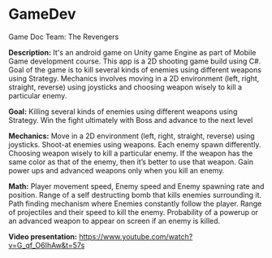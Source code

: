 # GameDev

Game Doc
Team: The Revengers

**Description:**
It's an android game on Unity game Engine as part of Mobile Game development course. This app is a 2D shooting game build using C#.
Goal of the game is to kill several kinds of enemies using different weapons using  Strategy. Mechanics involves moving in a 2D 
environment (left, right, straight, reverse) using joysticks and choosing weapon wisely to kill a particular enemy. 

**Goal:**
Killing several kinds of enemies using different weapons using Strategy.
Win the fight ultimately with Boss and advance to the next level

**Mechanics:**
Move in a 2D environment (left, right, straight, reverse) using joysticks.
Shoot-at enemies using weapons. Each enemy spawn differently.
Choosing weapon wisely to kill a particular enemy. If the weapon has the same color as that of the enemy, then it’s better to use that weapon. 
Gain power ups and advanced weapons only when you kill an enemy.

**Math:**
Player movement speed, Enemy speed and Enemy spawning rate and position.
Range of a self destructing bomb that kills enemies surrounding it.
Path finding mechanism where Enemies constantly follow the player. Range of projectiles and their speed to kill the enemy.
Probability of a powerup or an advanced weapon to appear on screen if an enemy is killed.

**Video presentation:**
https://www.youtube.com/watch?v=G_qf_O6IhAw&t=57s
